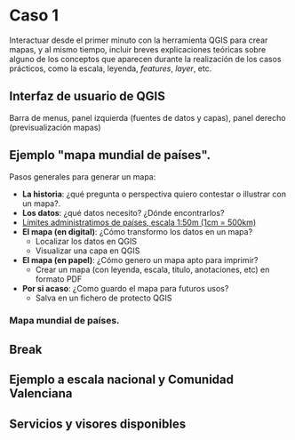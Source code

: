 # Caso 1 

Interactuar desde el primer minuto con la herramienta QGIS para crear mapas, y al mismo tiempo, incluir breves explicaciones teóricas sobre alguno de los conceptos que aparecen durante la realización de los casos prácticos, como la escala, leyenda, *features*, *layer*, etc.

## Interfaz de usuario de QGIS
Barra de menus, panel izquierda (fuentes de datos y capas), panel derecho (previsualización mapas)

## Ejemplo "mapa mundial de países". 

Pasos generales para generar un mapa:
* **La historia**: ¿qué pregunta o perspectiva quiero contestar o illustrar con un mapa?.
* **Los datos**: ¿qué datos necesito? ¿Dónde encontrarlos?
 * [Límites administratimos de países, escala 1:50m (1cm = 500km)](https://www.naturalearthdata.com/http//www.naturalearthdata.com/download/50m/cultural/ne_50m_admin_0_countries.zip) 
* **El mapa (en digital)**: ¿Cómo transformo los datos en un mapa?
  * Localizar los datos en QGIS
  * Visualizar una capa en QGIS
* **El mapa (en papel)**: ¿Cómo genero un mapa apto para imprimir?
  * Crear un mapa (con leyenda, escala, titulo, anotaciones, etc) en formato PDF
* **Por si acaso**: ¿Como guardo el mapa para futuros usos? 
  * Salva en un fichero de protecto QGIS

### Mapa mundial de países.


## Break

## Ejemplo a escala nacional y Comunidad Valenciana

## Servicios y visores disponibles 
